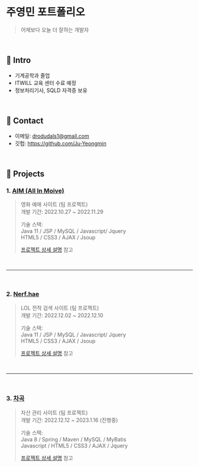 # 주영민 포트폴리오
>어제보다 오늘 더 잘하는 개발자

</br>

## :pushpin: Intro
- 기계공학과 졸업
- ITWILL 교육 센터 수료 예정
- 정보처리기사, SQLD 자격증 보유

</br>

## :pushpin: Contact
- 이메일: drodudals1@gmail.com
- 깃헙: https://github.com/Ju-Yeongmin

</br>

## :pushpin: Projects
### 1. [AIM (All In Moive)](https://github.com/Ju-Yeongmin/AIM_Project_team3)
>영화 예매 사이트 (팀 프로젝트)  
>개발 기간: 2022.10.27 ~ 2022.11.29  
>  
>기술 스택:  
>Java 11 / JSP / MySQL / Javascript/ Jquery  
>HTML5 / CSS3 / AJAX / Jsoup
>  
>[프로젝트 상세 설명](https://github.com/Ju-Yeongmin/AIM_Project_team3) 참고

<br>

---

<br>

### 2. [Nerf.hae](https://github.com/Ju-Yeongmin/LOL_Nerf_project_JSP)
>LOL 전적 검색 사이트 (팀 프로젝트)  
>개발 기간: 2022.12.02 ~ 2022.12.10  
>  
>기술 스택:  
>Java 11 / JSP / MySQL / Javascript/ Jquery  
>HTML5 / CSS3 / AJAX / Jsoup 
>  
>[프로젝트 상세 설명](https://github.com/Ju-Yeongmin/LOL_Nerf_project_JSP) 참고

<br>

---

<br>

### 3. [차곡](https://github.com/Ju-Yeongmin/Final_Project_Team2)
>자산 관리 사이트 (팀 프로젝트)  
>개발 기간: 2022.12.12 ~ 2023.1.16 (진행중)  
>  
>기술 스택:  
>Java 8 / Spring / Maven / MySQL / MyBatis  
>Javascript / HTML5 / CSS3 / AJAX / Jquery
>  
>[프로젝트 상세 설명](https://github.com/Ju-Yeongmin/Final_Project_Team2) 참고
